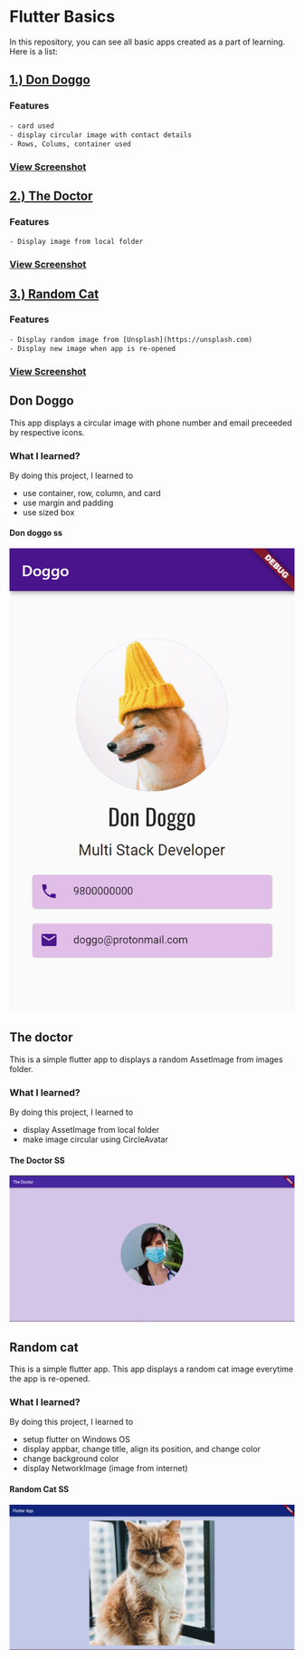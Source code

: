 # Flutter Basics
In this repository, you can see all basic apps created as a part of learning. Here is a list:

## [1.) Don Doggo](#don-doggo)

### Features
    - card used
    - display circular image with contact details
    - Rows, Colums, container used

### [View Screenshot](#don-doggo-ss)

## [2.) The Doctor](#the-doctor)

### Features
    - Display image from local folder

### [View Screenshot](#the-doctor-ss)

## [3.) Random Cat](#random-cat)

### Features
    - Display random image from [Unsplash](https://unsplash.com)
    - Display new image when app is re-opened

### [View Screenshot](#random-cat-ss)

## Don Doggo
This app displays a circular image with phone number and email preceeded by respective icons.

### What I learned?
By doing this project, I learned to

- use container, row, column, and card
- use margin and padding
- use sized box

#### Don doggo ss
![](./images/doggo.png)

## The doctor
This is a simple flutter app to displays a random AssetImage from images folder.

### What I learned?
By doing this project, I learned to

- display AssetImage from local folder
- make image circular using CircleAvatar

#### The Doctor SS
![](./images/the-doctor.png)

## Random cat
This is a simple flutter app. This app displays a random cat image everytime the app is re-opened. 

### What I learned?
By doing this project, I learned to

- setup flutter on Windows OS
- display appbar, change title, align its position, and change color
- change background color
- display NetworkImage (image from internet)

#### Random Cat SS
![](./images/random-cat.png)
